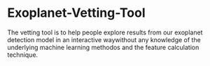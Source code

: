 # Exoplanet-Vetting-Tool

The vetting tool is to help people explore results from our exoplanet detection model in an interactive waywithout any knowledge of the underlying machine learning methodos and the feature calculation technique.
